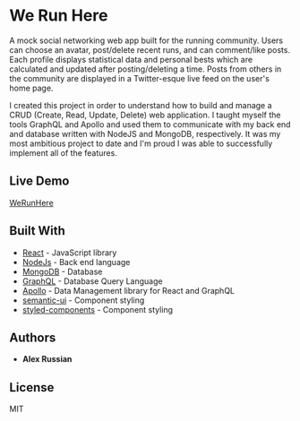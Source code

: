 # We Run Here

A mock social networking web app built for the running community. Users can choose an avatar, post/delete recent runs, and can comment/like posts. Each profile displays statistical data and personal bests which are calculated and updated after posting/deleting a time. Posts from others in the community are displayed in a Twitter-esque live feed on the user's home page.

I created this project in order to understand how to build and manage a CRUD (Create, Read, Update, Delete) web application. I taught myself the tools GraphQL and Apollo and used them to communicate with my back end and database written with NodeJS and MongoDB, respectively. It was my most ambitious project to date and I'm proud I was able to successfully implement all of the features.

## Live Demo

[WeRunHere](https://bit.ly/we-run-here)

## Built With

* [React](http://reactjs.org/) - JavaScript library
* [NodeJs](https://nodejs.org) - Back end language
* [MongoDB](https://www.mongodb.com) - Database
* [GraphQL](https://graphql.org) - Database Query Language
* [Apollo](https://apollographql.com) - Data Management library for React and GraphQL
* [semantic-ui](https://react.semantic-ui.com/) - Component styling
* [styled-components](https://styled-components.com/) - Component styling

## Authors

* **Alex Russian**


## License

MIT 
